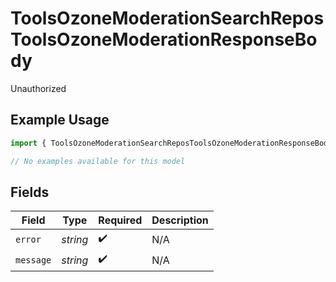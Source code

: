 # ToolsOzoneModerationSearchReposToolsOzoneModerationResponseBody

Unauthorized

## Example Usage

```typescript
import { ToolsOzoneModerationSearchReposToolsOzoneModerationResponseBody } from "bluesky/models/errors";

// No examples available for this model
```

## Fields

| Field              | Type               | Required           | Description        |
| ------------------ | ------------------ | ------------------ | ------------------ |
| `error`            | *string*           | :heavy_check_mark: | N/A                |
| `message`          | *string*           | :heavy_check_mark: | N/A                |